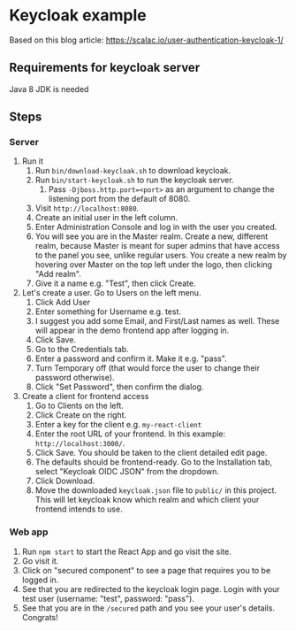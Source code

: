# Keycloak example

Based on this blog article: https://scalac.io/user-authentication-keycloak-1/

## Requirements for keycloak server

Java 8 JDK is needed

## Steps

### Server

1. Run it
    1. Run `bin/download-keycloak.sh` to download keycloak.
    1. Run `bin/start-keycloak.sh` to run the keycloak server.
        1. Pass `-Djboss.http.port=<port>` as an argument to change the listening port from the default of 8080.
    1. Visit `http://localhost:8080`.
    1. Create an initial user in the left column.
    1. Enter Administration Console and log in with the user you created.
    1. You will see you are in the Master realm. Create a new, different realm, because Master is meant for super admins that have access to the panel you see, unlike regular users. You create a new realm by hovering over Master on the top left under the logo, then clicking "Add realm".
    1. Give it a name e.g. "Test", then click Create.
1. Let's create a user. Go to Users on the left menu.
    1. Click Add User
    1. Enter something for Username e.g. test.
    1. I suggest you add some Email, and First/Last names as well. These will appear in the demo frontend app after logging in.
    1. Click Save.
    1. Go to the Credentials tab.
    1. Enter a password and confirm it. Make it e.g. "pass".
    1. Turn Temporary off (that would force the user to change their password otherwise).
    1. Click "Set Password", then confirm the dialog.
1. Create a client for frontend access
    1. Go to Clients on the left.
    1. Click Create on the right.
    1. Enter a key for the client e.g. `my-react-client`
    1. Enter the root URL of your frontend. In this example: `http://localhost:3000/`.
    1. Click Save. You should be taken to the client detailed edit page.
    1. The defaults should be frontend-ready. Go to the Installation tab, select "Keycloak OIDC JSON" from the dropdown.
    1. Click Download.
    1. Move the downloaded `keycloak.json` file to `public/` in this project. This will let keycloak know which realm and which client your frontend intends to use.

### Web app

1. Run `npm start` to start the React App and go visit the site.
1. Go visit it.
1. Click on "secured component" to see a page that requires you to be logged in.
1. See that you are redirected to the keycloak login page. Login with your test user (username: "test", password: "pass").
1. See that you are in the `/secured` path and you see your user's details. Congrats!

